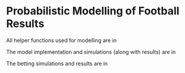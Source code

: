 # Probabilistic Modelling of Football Results

All helper functions used for modelling are in [](utils.py)

The model implementation and simulations (along with results) are in [](analysis.ipynb)

The betting simulations and results are in [](betting.ipynb)

